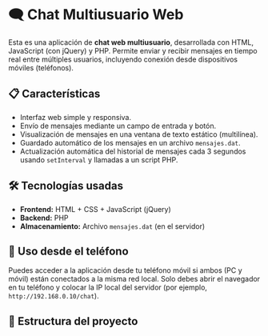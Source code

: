 # 🗨️ Chat Multiusuario Web

Esta es una aplicación de **chat web multiusuario**, desarrollada con HTML, JavaScript (con jQuery) y PHP. Permite enviar y recibir mensajes en tiempo real entre múltiples usuarios, incluyendo conexión desde dispositivos móviles (teléfonos).

## 📋 Características

- Interfaz web simple y responsiva.
- Envío de mensajes mediante un campo de entrada y botón.
- Visualización de mensajes en una ventana de texto estático (multilínea).
- Guardado automático de los mensajes en un archivo `mensajes.dat`.
- Actualización automática del historial de mensajes cada 3 segundos usando `setInterval` y llamadas a un script PHP.

## 🛠️ Tecnologías usadas

- **Frontend:** HTML + CSS + JavaScript (jQuery)
- **Backend:** PHP
- **Almacenamiento:** Archivo `mensajes.dat` (en el servidor)

## 📱 Uso desde el teléfono

Puedes acceder a la aplicación desde tu teléfono móvil si ambos (PC y móvil) están conectados a la misma red local. Solo debes abrir el navegador en tu teléfono y colocar la IP local del servidor (por ejemplo, `http://192.168.0.10/chat`).

## 📂 Estructura del proyecto